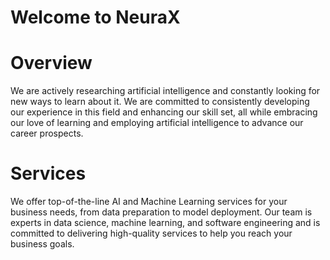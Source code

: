# Welcome to NeuraX

# Overview

We are actively researching artificial intelligence and constantly looking for new ways to learn about it. We are committed to consistently developing our experience in this field and enhancing our skill set, all while embracing our love of learning and employing artificial intelligence to advance our career prospects.

# Services

We offer top-of-the-line AI and Machine Learning services for your business needs, from data preparation to model deployment. Our team is experts in data science, machine learning, and software engineering and is committed to delivering high-quality services to help you reach your business goals.
